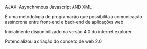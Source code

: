AJAX:
    Asynchronous Javascript AND XML

É uma metodologia de programação que possibilita a comunicação assíncrona entre front-end e back-end de aplicações web

Inicialmente disponibilizado na versão 4.0 do internet explorer

Potencializou a criação do conceito de web 2.0